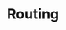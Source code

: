 ---
layout: pattern.njk
tags: 
    - maps_components_de
key: routing-maps_de
title: Routing
parent: maps_components_de
image: maps/overview/routing.webp
keywords: logo, brand, signet, pleitegeier
order: 40
---